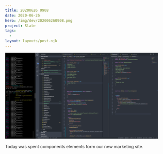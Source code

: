 ```yaml
---
title: 20200626 0908
date: 2020-06-26
hero: /img/dev/202006260908.png
project: Slate
tags:
  -
layout: layouts/post.njk
---
```


![WIP Screenshot from 202006260908](/img/dev/202006260908.png)

Today was spent components elements form our new marketing site.
